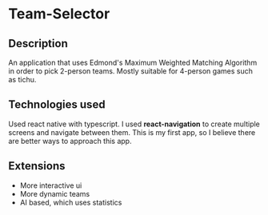 # Team-Selector


## Description

An application that uses Edmond's Maximum Weighted Matching Algorithm in order to pick 2-person teams. Mostly suitable for 4-person games such as 
tichu.

## Technologies used

Used react native with typescript. I used __react-navigation__ to create multiple screens and navigate between them. This is my first app, so I believe
there are better ways to approach this app. 

## Extensions

* More interactive ui
* More dynamic teams
* AI based, which uses statistics
